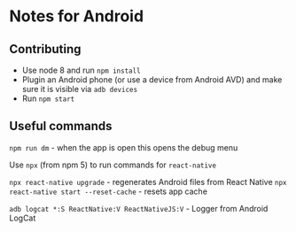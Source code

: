 # Notes for Android

## Contributing

* Use node 8 and run `npm install`
* Plugin an Android phone (or use a device from Android AVD) and make sure it is visible via `adb devices`
* Run `npm start`

## Useful commands

`npm run dm` - when the app is open this opens the debug menu

Use `npx` (from npm 5) to run commands for `react-native`

`npx react-native upgrade` - regenerates Android files from React Native
`npx react-native start --reset-cache` - resets app cache

`adb logcat *:S ReactNative:V ReactNativeJS:V` - Logger from Android LogCat
